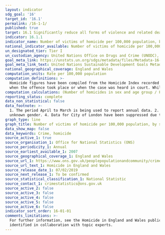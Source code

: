 ```yaml
---
layout: indicator
sdg_goal: '16'
target_id: '16.1'
permalink: /16-1-1/
published: true
target: 16.1 Significantly reduce all forms of violence and related death rates everywhere
indicator: 16.1.1
indicator_name: Number of victims of homicide per 100,000 population, by sex and age
national_indicator_available: Number of victims of homicide per 100,000 population, by sex and age
un_designated_tier: Tier I
un_custodian_agency: United Nations Office on Drugs and Crime (UNODC), World Health Organization (WHO)
goal_meta_link: https://unstats.un.org/sdgs/metadata/files/Metadata-16-01-01.pdf
goal_meta_link_text: United Nations Sustainable Development Goals Metadata (PDF 222 KB)
national_geographical_coverage: England and Wales
computation_units: Rate per 100,000 population
computation_definitions: >-
  Homicide figures have been compiled from the Homicide Index recorded by the Home Office, which contains detailed record-level information about each homicide recorded by police in England and Wales. Homicide Index data are based on the year when the offence was recorded as a crime, not
  when the offence took place or when the case was heard in court. While in the vast majority of cases the offence will be recorded in the same year as it took place, this is not always the case. Caution is therefore needed when looking at longer-term homicide trends.
computation_calculations: (Number of homicides in sex and age group / Population in sex and age group) * 100,000
reporting_status: complete
data_non_statistical: false
data_footnote: >-
  1. The period April to March is being used to report annual data. 2. As at 4 December 2018, figures are subject to revision as cases are dealt with by the police and the courts, or as further information becomes available. 3. Figures for 2011/12, 2014/15 and 2015/16 include 1 victim with
  unknown gender. 4. Data for City of London have been suppressed due to the small population size of the police force area.
graph_type: line
graph_title: Number of victims of homicide per 100,000 population, by sex and age
data_show_map: false
data_keywords: Crime, homicide
source_active_1: true
source_organisation_1: Office for National Statistics (ONS)
source_periodicity_1: Annual
source_earliest_available_1: 2007
source_geographical_coverage_1: England and Wales
source_url_1: https://www.ons.gov.uk/peoplepopulationandcommunity/crimeandjustice/datasets/appendixtableshomicideinenglandandwales
source_url_text_1: Homicide in England and Wales
source_release_date_1: 07/02/2019
source_next_release_1: To be confirmed
source_statistical_classification_1: National Statistic
source_contact_1: crimestatistics@ons.gov.uk
source_active_2: false
source_active_3: false
source_active_4: false
source_active_5: false
source_active_6: false
indicator_sort_order: 16-01-01
comments_limitations: >-
  For further information, see the Homicide in England and Wales publication - https://www.ons.gov.uk/peoplepopulationandcommunity/crimeandjustice/articles/homicideinenglandandwales/yearendingmarch2018. Data follows the UN specification for this indicator. This indicator has been
  identified in collaboration with topic experts.
---
```

